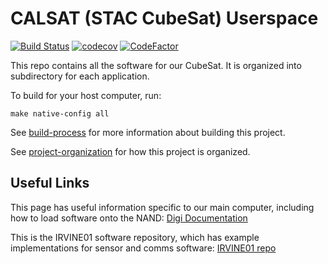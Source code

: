 # CALSAT (STAC CubeSat) Userspace

[![Build Status](https://travis-ci.org/space-technologies-at-california/calsat-userspace.svg?branch=master)](https://travis-ci.org/space-technologies-at-california/calsat-userspace)
[![codecov](https://codecov.io/gh/space-technologies-at-california/calsat-userspace/branch/master/graph/badge.svg)](https://codecov.io/gh/space-technologies-at-california/calsat-userspace)
[![CodeFactor](https://www.codefactor.io/repository/github/space-technologies-at-california/calsat-userspace/badge)](https://www.codefactor.io/repository/github/space-technologies-at-california/calsat-userspace)

This repo contains all the software for our CubeSat. It is organized into
subdirectory for each application.

To build for your host computer, run:
```shell
make native-config all
```

See [build-process](docs/build-process.md) for more information about building
this project.

See [project-organization](docs/project-organization.md) for how this project is
organized.

## Useful Links

This page has useful information specific to our main computer, including how to
load software onto the NAND: [Digi
Documentation](https://www.digi.com/resources/documentation/digidocs/90001547/#landing_pages/yocto_index.htm%3FTocPath%3DDigi%2520Embedded%2520Yocto%7C_____0)

This is the IRVINE01 software repository, which has example implementations for
sensor and comms software: [IRVINE01
repo](https://github.com/irvinecubesat/irvine-01-sw)
